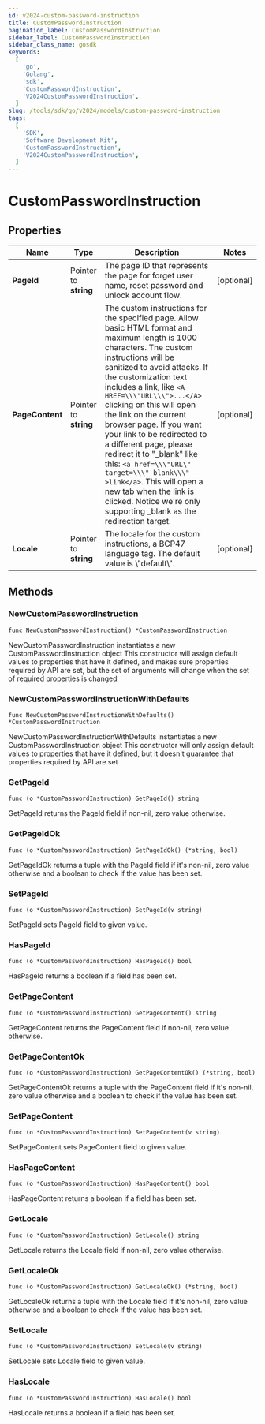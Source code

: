 ```yaml
---
id: v2024-custom-password-instruction
title: CustomPasswordInstruction
pagination_label: CustomPasswordInstruction
sidebar_label: CustomPasswordInstruction
sidebar_class_name: gosdk
keywords:
  [
    'go',
    'Golang',
    'sdk',
    'CustomPasswordInstruction',
    'V2024CustomPasswordInstruction',
  ]
slug: /tools/sdk/go/v2024/models/custom-password-instruction
tags:
  [
    'SDK',
    'Software Development Kit',
    'CustomPasswordInstruction',
    'V2024CustomPasswordInstruction',
  ]
---
```


# CustomPasswordInstruction

## Properties

| Name | Type | Description | Notes |
| --- | --- | --- | --- |
| **PageId** | Pointer to **string** | The page ID that represents the page for forget user name, reset password and unlock account flow. | [optional] |
| **PageContent** | Pointer to **string** | The custom instructions for the specified page. Allow basic HTML format and maximum length is 1000 characters. The custom instructions will be sanitized to avoid attacks. If the customization text includes a link, like `<A HREF=\\\"URL\\\">...</A>` clicking on this will open the link on the current browser page. If you want your link to be redirected to a different page, please redirect it to \"\_blank\" like this: `<a href=\\\"URL\" target=\\\"_blank\\\" >link</a>`. This will open a new tab when the link is clicked. Notice we're only supporting \_blank as the redirection target. | [optional] |
| **Locale** | Pointer to **string** | The locale for the custom instructions, a BCP47 language tag. The default value is \\\"default\\\". | [optional] |

## Methods

### NewCustomPasswordInstruction

`func NewCustomPasswordInstruction() *CustomPasswordInstruction`

NewCustomPasswordInstruction instantiates a new CustomPasswordInstruction object This constructor will assign default values to properties that have it defined, and makes sure properties required by API are set, but the set of arguments will change when the set of required properties is changed

### NewCustomPasswordInstructionWithDefaults

`func NewCustomPasswordInstructionWithDefaults() *CustomPasswordInstruction`

NewCustomPasswordInstructionWithDefaults instantiates a new CustomPasswordInstruction object This constructor will only assign default values to properties that have it defined, but it doesn't guarantee that properties required by API are set

### GetPageId

`func (o *CustomPasswordInstruction) GetPageId() string`

GetPageId returns the PageId field if non-nil, zero value otherwise.

### GetPageIdOk

`func (o *CustomPasswordInstruction) GetPageIdOk() (*string, bool)`

GetPageIdOk returns a tuple with the PageId field if it's non-nil, zero value otherwise and a boolean to check if the value has been set.

### SetPageId

`func (o *CustomPasswordInstruction) SetPageId(v string)`

SetPageId sets PageId field to given value.

### HasPageId

`func (o *CustomPasswordInstruction) HasPageId() bool`

HasPageId returns a boolean if a field has been set.

### GetPageContent

`func (o *CustomPasswordInstruction) GetPageContent() string`

GetPageContent returns the PageContent field if non-nil, zero value otherwise.

### GetPageContentOk

`func (o *CustomPasswordInstruction) GetPageContentOk() (*string, bool)`

GetPageContentOk returns a tuple with the PageContent field if it's non-nil, zero value otherwise and a boolean to check if the value has been set.

### SetPageContent

`func (o *CustomPasswordInstruction) SetPageContent(v string)`

SetPageContent sets PageContent field to given value.

### HasPageContent

`func (o *CustomPasswordInstruction) HasPageContent() bool`

HasPageContent returns a boolean if a field has been set.

### GetLocale

`func (o *CustomPasswordInstruction) GetLocale() string`

GetLocale returns the Locale field if non-nil, zero value otherwise.

### GetLocaleOk

`func (o *CustomPasswordInstruction) GetLocaleOk() (*string, bool)`

GetLocaleOk returns a tuple with the Locale field if it's non-nil, zero value otherwise and a boolean to check if the value has been set.

### SetLocale

`func (o *CustomPasswordInstruction) SetLocale(v string)`

SetLocale sets Locale field to given value.

### HasLocale

`func (o *CustomPasswordInstruction) HasLocale() bool`

HasLocale returns a boolean if a field has been set.
